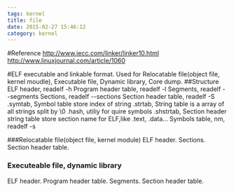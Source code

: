 ```yaml
---
tags: kernel
title: file
date: 2015-02-27 15:46:12
category: kernel
---
```

#Reference
http://www.iecc.com/linker/linker10.html
http://www.linuxjournal.com/article/1060

#ELF executable and linkable format.
Used for Relocatable file(object file, kernel moudle), Executable file, Dynamic library, Core dump. 
##Structure
ELF header, readelf -h
Program header table, readelf -l
Segments, readelf --segments 
Sections, readelf --sections
Section header table, readelf -S 
.symtab, Symbol table store index of string
.strtab, String table is a array of all strings split by \0
.hash, utiliy for quire symbols
.shstrtab, Section header string table store section name for ELF,like .text, .data...
Symbols table, nm, readelf -s 

###Relocatable file(object file, kernel module)
ELF header.
Sections.
Section header table.

### Executeable file, dynamic library
ELF header.
Program header table.
Segments.
Section header table.

